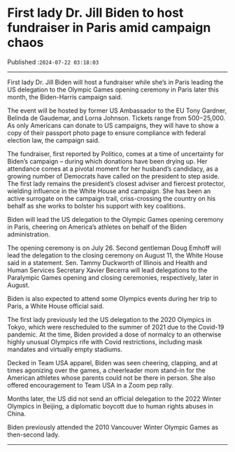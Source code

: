 # First lady Dr. Jill Biden to host fundraiser in Paris amid campaign chaos

Published :`2024-07-22 03:18:03`

---

First lady Dr. Jill Biden will host a fundraiser while she’s in Paris leading the US delegation to the Olympic Games opening ceremony in Paris later this month, the Biden-Harris campaign said.

The event will be hosted by former US Ambassador to the EU Tony Gardner, Belinda de Gaudemar, and Lorna Johnson. Tickets range from $500-$25,000. As only Americans can donate to US campaigns, they will have to show a copy of their passport photo page to ensure compliance with federal election law, the campaign said.

The fundraiser, first reported by Politico, comes at a time of uncertainty for Biden’s campaign – during which donations have been drying up. Her attendance comes at a pivotal moment for her husband’s candidacy, as a growing number of Democrats have called on the president to step aside. The first lady remains the president’s closest adviser and fiercest protector, wielding influence in the White House and campaign. She has been an active surrogate on the campaign trail, criss-crossing the country on his behalf as she works to bolster his support with key coalitions.

Biden will lead the US delegation to the Olympic Games opening ceremony in Paris, cheering on America’s athletes on behalf of the Biden administration.

The opening ceremony is on July 26. Second gentleman Doug Emhoff will lead the delegation to the closing ceremony on August 11, the White House said in a statement. Sen. Tammy Duckworth of Illinois and Health and Human Services Secretary Xavier Becerra will lead delegations to the Paralympic Games opening and closing ceremonies, respectively, later in August.

Biden is also expected to attend some Olympics events during her trip to Paris, a White House official said.

The first lady previously led the US delegation to the 2020 Olympics in Tokyo, which were rescheduled to the summer of 2021 due to the Covid-19 pandemic. At the time, Biden provided a dose of normalcy to an otherwise highly unusual Olympics rife with Covid restrictions, including mask mandates and virtually empty stadiums.

Decked in Team USA apparel, Biden was seen cheering, clapping, and at times agonizing over the games, a cheerleader mom stand-in for the American athletes whose parents could not be there in person. She also offered encouragement to Team USA in a Zoom pep rally.

Months later, the US did not send an official delegation to the 2022 Winter Olympics in Beijing, a diplomatic boycott due to human rights abuses in China.

Biden previously attended the 2010 Vancouver Winter Olympic Games as then-second lady.

---

